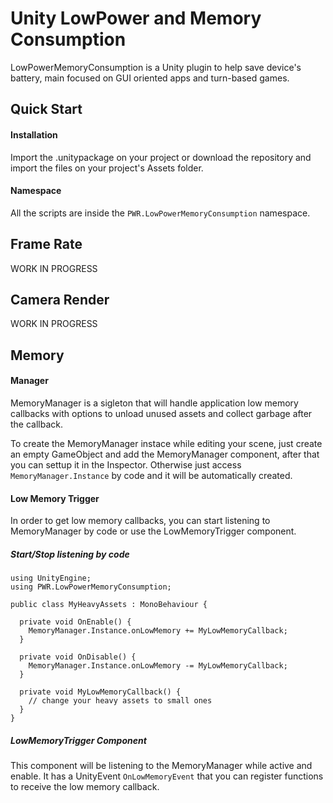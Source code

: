 # Unity LowPower and Memory Consumption

LowPowerMemoryConsumption is a Unity plugin to help save device's battery, main focused on GUI oriented apps and turn-based games.

## Quick Start

#### Installation

Import the .unitypackage on your project or download the repository and import the files on your project's Assets folder.

#### Namespace

All the scripts are inside the `PWR.LowPowerMemoryConsumption` namespace.

## Frame Rate

WORK IN PROGRESS

## Camera Render

WORK IN PROGRESS

## Memory

#### Manager

MemoryManager is a sigleton that will handle application low memory callbacks with options to unload unused assets and collect garbage after the callback.

To create the MemoryManager instace while editing your scene, just create an empty GameObject and add the MemoryManager component, after that you can settup it in the Inspector. Otherwise just access `MemoryManager.Instance` by code and it will be automatically created.

#### Low Memory Trigger

In order to get low memory callbacks, you can start listening to MemoryManager by code or use the LowMemoryTrigger component.

##### Start/Stop listening by code

```
using UnityEngine;
using PWR.LowPowerMemoryConsumption;

public class MyHeavyAssets : MonoBehaviour {

  private void OnEnable() {
    MemoryManager.Instance.onLowMemory += MyLowMemoryCallback;
  }
  
  private void OnDisable() {
    MemoryManager.Instance.onLowMemory -= MyLowMemoryCallback;
  }
  
  private void MyLowMemoryCallback() {
    // change your heavy assets to small ones
  }
}
```

##### LowMemoryTrigger Component

This component will be listening to the MemoryManager while active and enable. It has a UnityEvent `OnLowMemoryEvent` that you can register functions to receive the low memory callback.
